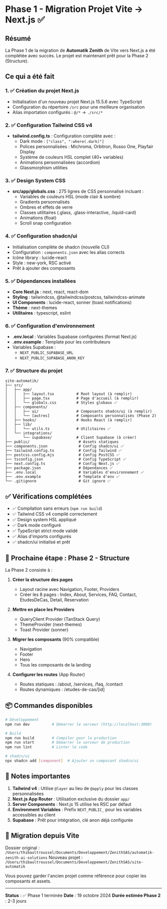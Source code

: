 # Phase 1 - Migration Projet Vite → Next.js ✅

## Résumé

La Phase 1 de la migration de **Automatik Zenith** de Vite vers Next.js a été complétée avec succès. Le projet est maintenant prêt pour la Phase 2 (Structure).

## Ce qui a été fait

### 1. ✅ Création du projet Next.js
- Initialisation d'un nouveau projet Next.js 15.5.6 avec TypeScript
- Configuration du répertoire `/src` pour une meilleure organisation
- Alias importation configurés : `@/*` → `./src/*`

### 2. ✅ Configuration Tailwind CSS v4
- **tailwind.config.ts** : Configuration complète avec :
  - Dark mode : `["class", ":where(.dark)"]`
  - Polices personnalisées : Michroma, Orbitron, Russo One, Playfair Display
  - Système de couleurs HSL complet (40+ variables)
  - Animations personnalisées (accordion)
  - Glassmorphism utilities

### 3. ✅ Design System CSS
- **src/app/globals.css** : 275 lignes de CSS personnalisé incluant :
  - Variables de couleurs HSL (mode clair & sombre)
  - Gradients personnalisés
  - Ombres et effets de verre
  - Classes utilitaires (.glass, .glass-interactive, .liquid-card)
  - Animations (float)
  - Scroll snap configuration

### 4. ✅ Configuration shadcn/ui
- Initialisation complète de shadcn (nouvelle CLI)
- Configuration : `components.json` avec les alias corrects
- Icône library : lucide-react
- Style : new-york, RSC activé
- Prêt à ajouter des composants

### 5. ✅ Dépendances installées
- **Core Next.js** : next, react, react-dom
- **Styling** : tailwindcss, @tailwindcss/postcss, tailwindcss-animate
- **UI Components** : lucide-react, sonner (toast notifications)
- **Thème** : next-themes
- **Utilitaires** : typescript, eslint

### 6. ✅ Configuration d'environnement
- **.env.local** : Variables Supabase configurées (format Next.js)
- **.env.example** : Template pour les contributeurs
- Variables Supabase :
  - `NEXT_PUBLIC_SUPABASE_URL`
  - `NEXT_PUBLIC_SUPABASE_ANON_KEY`

### 7. ✅ Structure du projet
```
site-automatik/
├── src/
│   ├── app/
│   │   ├── layout.tsx          # Root layout (à remplir)
│   │   ├── page.tsx            # Page d'accueil (à remplir)
│   │   └── globals.css         # Styles globaux ✅
│   ├── components/
│   │   ├── ui/                 # Composants shadcn/ui (à remplir)
│   │   └── [autres]            # Composants personnalisés (Phase 2)
│   ├── hooks/                  # Hooks React (à remplir)
│   ├── lib/
│   │   └── utils.ts            # Utilitaires ✅
│   └── integrations/
│       └── supabase/           # Client Supabase (à créer)
├── public/                      # Assets statiques
├── components.json              # Config shadcn/ui ✅
├── tailwind.config.ts           # Config Tailwind ✅
├── postcss.config.mjs           # Config PostCSS ✅
├── tsconfig.json                # Config TypeScript ✅
├── next.config.ts               # Config Next.js ✅
├── package.json                 # Dépendances ✅
├── .env.local                   # Variables d'environnement ✅
├── .env.example                 # Template d'env ✅
└── .gitignore                   # Git ignore ✅
```

## ✅ Vérifications complétées

- ✅ Compilation sans erreurs (`npm run build`)
- ✅ Tailwind CSS v4 compilé correctement
- ✅ Design system HSL appliqué
- ✅ Dark mode configuré
- ✅ TypeScript strict mode validé
- ✅ Alias d'imports configurés
- ✅ shadcn/ui initialisé et prêt

## 🚀 Prochaine étape : Phase 2 - Structure

La Phase 2 consiste à :

1. **Créer la structure des pages**
   - Layout racine avec Navigation, Footer, Providers
   - Créer les 8 pages : Index, About, Services, FAQ, Contact, EtudesDeCas, Detail, Reservation

2. **Mettre en place les Providers**
   - QueryClient Provider (TanStack Query)
   - ThemeProvider (next-themes)
   - Toast Provider (sonner)

3. **Migrer les composants** (90% compatible)
   - Navigation
   - Footer
   - Hero
   - Tous les composants de la landing

4. **Configurer les routes** (App Router)
   - Routes statiques : /about, /services, /faq, /contact
   - Routes dynamiques : /etudes-de-cas/[id]

## 📦 Commandes disponibles

```bash
# Développement
npm run dev          # Démarrer le serveur (http://localhost:3000)

# Build
npm run build        # Compiler pour la production
npm run start        # Démarrer le serveur de production
npm run lint         # Linter le code

# shadcn/ui
npx shadcn add [component]  # Ajouter un composant shadcn/ui
```

## 📝 Notes importantes

1. **Tailwind v4** : Utilise `@layer` au lieu de `@apply` pour les classes personnalisées
2. **Next.js App Router** : Utilisation exclusive du dossier `app/`
3. **Server Components** : Next.js 15 utilise les RSC par défaut
4. **Environment Variables** : Prefix `NEXT_PUBLIC_` pour les variables accessibles au client
5. **Supabase** : Prêt pour intégration, clé anon déjà configurée

## 🔄 Migration depuis Vite

Dossier original : `/Users/thibaultroussel/Documents/Developpement/ZenithSAS/automatik-zenith-ai-solutions`
Nouveau projet : `/Users/thibaultroussel/Documents/Developpement/ZenithSAS/site-automatik`

Vous pouvez garder l'ancien projet comme référence pour copier les composants et assets.

---

**Status** : ✅ Phase 1 terminée
**Date** : 19 octobre 2024
**Durée estimée Phase 2** : 2-3 jours
